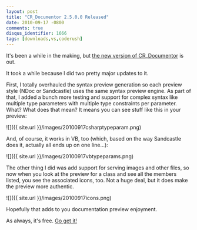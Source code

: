 ```yaml
---
layout: post
title: "CR_Documentor 2.5.0.0 Released"
date: 2010-09-17 -0800
comments: true
disqus_identifier: 1666
tags: [downloads,vs,coderush]
---
```

It's been a while in the making, but [the new version of
CR_Documentor](http://cr-documentor.googlecode.com) is out.

It took a while because I did two pretty major updates to it.

First, I totally overhauled the syntax preview generation so each
preview style (NDoc or Sandcastle) uses the same syntax preview engine.
As part of that, I added a bunch more testing and support for complex
syntax like multiple type parameters with multiple type constraints per
parameter. What? What does that mean? It means you can see stuff like
this in your preview:

![]({{ site.url }}/images/20100917csharptypeparam.png)

And, of course, it works in VB, too (which, based on the way Sandcastle
does it, actually all ends up on one line...):

![]({{ site.url }}/images/20100917vbtypeparams.png)

The other thing I did was add support for serving images and other
files, so now when you look at the preview for a class and see all the
members listed, you see the associated icons, too. Not a huge deal, but
it does make the preview more authentic.

![]({{ site.url }}/images/20100917icons.png)

Hopefully that adds to you documentation preview enjoyment.

As always, it's free. [Go get it!](http://cr-documentor.googlecode.com)
